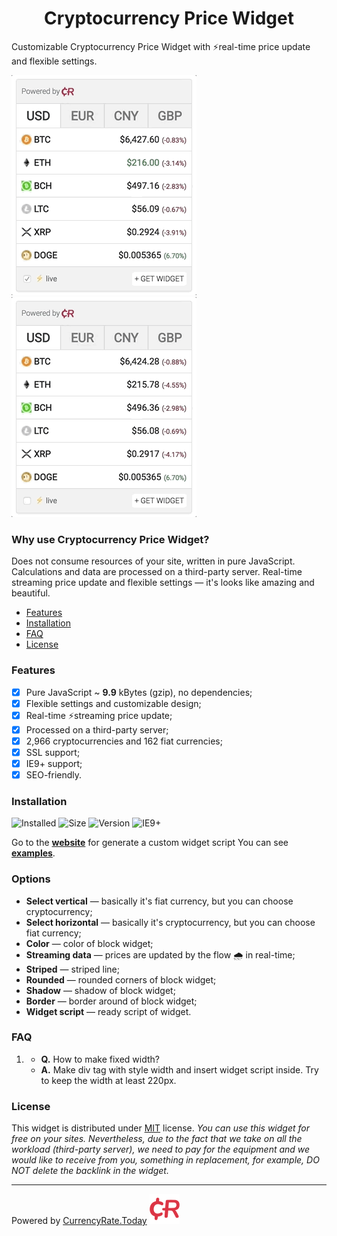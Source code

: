 <h1 align="center">Cryptocurrency Price Widget</h1>

Customizable Cryptocurrency Price Widget with ⚡real-time price update and flexible settings.

![Real-time streaming price update](./streaming.gif "Real-time streaming price update")
![Tabs, show graph with marketcap](./tab.gif "Tabs, show graph with marketcap")

### Why use Cryptocurrency Price Widget? ###
Does not consume resources of your site, written in pure JavaScript. Calculations and data are processed on a third-party server. Real-time streaming price update and flexible settings — it's looks like amazing and beautiful.

- [Features](#features)
- [Installation](#installation)
- [FAQ](#faq)
- [License](#license)

### Features ###
- [x] Pure JavaScript ~ __9.9__ kBytes (gzip), no dependencies;
- [x] Flexible settings and customizable design;
- [x] Real-time ⚡streaming price update;
- [x] Processed on a third-party server;
- [x] 2,966 cryptocurrencies and 162 fiat currencies;
- [x] SSL support;
- [x] IE9+ support;
- [x] SEO-friendly.

### Installation ###
![Installed](https://img.shields.io/badge/dynamic/json.svg?label=Installed&url=https%3A%2F%2Fco-in.io%2Fapi%2Fcount%2Finstalled&query=count&colorB=brightgreen)
![Size](https://img.shields.io/badge/gzip%20size-%20~9.9kB-green.svg)
![Version](https://img.shields.io/badge/cr--crypto--price--widget-v0.1-orange.svg)
![IE9+](https://img.shields.io/badge/IE-9%2B-yellowgreen.svg)

Go to the __[website](https://co-in.io/crypto-price-widget)__ for generate a custom widget script
You can see __[examples](https://co-in.io/examples.html)__.

### Options ###
- __Select vertical__ — basically it's fiat currency, but you can choose cryptocurrency;
- __Select horizontal__ — basically it's cryptocurrency, but you can choose fiat currency;
- __Color__ — color of block widget;
- __Streaming data__ — prices are updated by the flow 🌧️ in real-time;
- __Striped__ — striped line;
- __Rounded__ — rounded corners of block widget;
- __Shadow__ — shadow of block widget;
- __Border__ — border around of block widget;
- __Widget script__ — ready script of widget.

### FAQ ###
  1. - __Q.__ How to make fixed width?
     - __A.__ Make div tag with style width and insert widget script inside. Try to keep the width at least 220px.

### License ###
This widget is distributed under [MIT](https://choosealicense.com/licenses/mit/) license.
*You can use this widget for free on your sites. Nevertheless, due to the fact that we take on all the workload (third-party server), we need to pay for the equipment and we would like to receive from you, something in replacement, for example, DO NOT delete the backlink in the widget.*

___
Powered by [CurrencyRate.Today](https://currencyrate.today) ![CurrencyRate.Today](./cr-danger.svg "CurrencyRate.Today")
